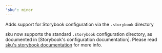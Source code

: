 ```yaml
---
'sku': minor
---
```


Adds support for Storybook configuration via the `.storybook` directory

sku now supports the standard `.storybook` configuration directory, as documented in [Storybook's configuration documentation].
Please read [sku's storybook documentation][sku storybook docs] for more info.

[Storybook configuration documentation]: https://storybook.js.org/docs/react/configure/overview
[sku storybook docs]: https://seek-oss.github.io/sku/#/./docs/storybook
